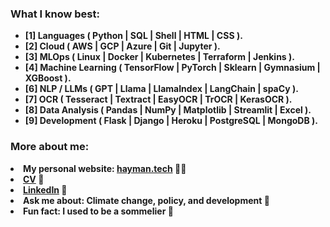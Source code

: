 <h3 align="left">What I know best:</h3>
<ul>
<li> <b>[1] Languages ( Python | SQL | Shell | HTML | CSS ). </li>
<li> <b>[2] Cloud ( AWS | GCP | Azure | Git | Jupyter ). </li>
<li> <b>[3] MLOps ( Linux | Docker | Kubernetes | Terraform | Jenkins ). </li>
<li> <b>[4] Machine Learning ( TensorFlow | PyTorch | Sklearn | Gymnasium | XGBoost ). </li>
<li> <b>[6] NLP / LLMs ( GPT | Llama | LlamaIndex | LangChain | spaCy ). </li>
<li> <b>[7] OCR ( Tesseract | Textract | EasyOCR | TrOCR | KerasOCR ). </li>
<li> <b>[8] Data Analysis ( Pandas | NumPy | Matplotlib | Streamlit | Excel ). </li>
<li> <b>[9] Development ( Flask | Django | Heroku | PostgreSQL | MongoDB ). </li>
</ul>

<h3 align="left">More about me:</h3>
</li>
<li> My personal website: <a href="https://hayman.tech">hayman.tech</a> 👨‍💻 </li>
<li> <a href="https://bigdata416011915.files.wordpress.com/2020/12/michaelhaymancv201210.pdf">CV</a> 📄 </li>
<li> <a href="https://www.linkedin.com/in/mdghayman/">LinkedIn</a> 👋 </li>
<li> Ask me about: <b>Climate change, policy, and development</b> 🌱 </li>
<li> Fun fact: <b>I used to be a sommelier</b> 🍷 </li>
</ul>
